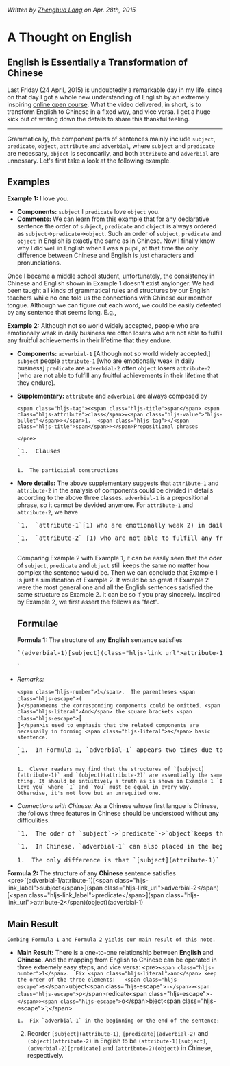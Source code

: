 ###### Written by [Zhenghua Long](http://verse.ust.hk/zlong/) on _Apr. 28th, 2015_

# A Thought on English

## English is Essentially a Transformation of Chinese

Last Friday (24 April, 2015) is undoubtedly a remarkable day in my life, since on that day I got a whole new understanding of English by an extremely inspiring [online open course](http://pan.baidu.com/s/1i34ImY5). What the video delivered, in short, is to transform English to Chinese in a fixed way, and vice versa. I get a huge kick out of writing down the details to share this thankful feeling. 

* * *

Grammatically, the component parts of sentences mainly include `subject`, `predicate`, `object`, `attribute` and `adverbial`, where  `subject` and `predicate` are necessary, `object` is secondarily, and both `attribute` and `adverbial` are unnessary. Let's first take a look at the following example.

## Examples

 **Example 1:** I love you.

*   **Components:** `subject` I `predicate` love `object` you.
*   **Comments:** We can learn from this example that for any declarative sentence the order of  `subject`,  `predicate` and `object` is always ordered as `subject`-&gt;`predicate`-&gt;`object`. Such an order of  `subject`,  `predicate` and `object` in English is exactly the same as in Chinese. Now I finally know why I did well in English when I was a pupil, at that time the only difference between Chinese and English is just characters and pronunciations.

Once I became a middle school student, unfortunately, the consistency in Chinese and English shown in Example 1 doesn't exist anylonger. We had been taught all kinds of grammatical rules and structures by our English teachers while no one told us the connections with Chinese our monther tongue.  Although we can figure out each word, we could be easily defeated by any sentence that seems long. E.g.,

**Example 2:** Although not so world widely accepted, people who are emotionally weak in daily business are often losers who are not able to fulfill any fruitful achievements in their lifetime that they endure.

*   **Components:** `adverbial-1` [Although not so world widely accepted,] `subject` people `attribute-1` [who are emotionally weak in daily business] `predicate` are `adverbial-2` often `object` losers `attribute-2` [who are not able to fulfill any fruitful achievements in their lifetime that they endure].
*   **Supplementary:** `attribute` and `adverbial` are always composed by

        <span class="hljs-tag"><<span class="hljs-title">span</span> <span class="hljs-attribute">class</span>=<span class="hljs-value">"hljs-bullet"</span>></span>1.  <span class="hljs-tag"></<span class="hljs-title">span</span>></span>Prepositional phrases
    `</pre>
    `</pre>
    <pre>`<span class="hljs-bullet">1.  </span>Clauses
    `</pre>

        1.  The participial constructions
*   **More details:** The above supplementary suggests that `attribute-1` and  `attribute-2` in the analysis of components could be divided in details according to the above three classes. `adverbial-1` is a prepositional phrase, so it cannot be devided anymore. For `attribute-1` and  `attribute-2`, we have
    <pre>`<span class="hljs-number">1</span>.  <span class="hljs-escape">`a</span>ttribute-<span class="hljs-number">1</span><span class="hljs-escape">`</span>[<span class="hljs-number">1</span>) who are emotionally weak <span class="hljs-number">2</span>) in daily business]`</pre>
    <pre>`1.  <span class="hljs-smartquote">`attribute-2` [1) who are not able to fulfill any fruitful achievements 2) in their lifetime 3) that they endure]. Note that '</span><span class="hljs-emphasis">_to fulfill_</span>' is fundamentally a phrase <span class="hljs-emphasis">'_be able to_'</span>, so the partition cannot be placed before <span class="hljs-emphasis">'_to_'</span>.
    `</pre>
    Comparing Example 2 with Example 1, it can be easily seen that the oder of  `subject`,  `predicate` and `object` still keeps the same no matter how complex the sentence would be. Then we can conclude that Example 1 is just a simlification of Example 2.  It would be so great if Example 2 were the most general one and all the English sentences satisfied the same structure as Example 2. It can be so if you pray sincerely. Inspired by Example 2, we first assert the follows as "fact".
    ## Formulae
    **Formula 1:** The structure of any **English** sentence satisfies
    <pre>`(adverbial-<span class="hljs-number">1</span>)<span class="hljs-annotation">[<span class="hljs-link_label">subject</span>]</span>(<span <span class="hljs-keyword">class</span>=<span class="hljs-string">"hljs-link_url"</span>>attribute-<span class="hljs-number">1</span></span>)<span class="hljs-annotation">[<span class="hljs-link_label">predicate</span>]</span>(<span <span class="hljs-keyword">class</span>=<span class="hljs-string">"hljs-link_url"</span>>adverbial-<span class="hljs-number">2</span></span>)(object)(attribute-<span class="hljs-number">2</span>/adverbial-<span class="hljs-number">1</span>)`</pre>
    `</pre>
*   _Remarks:_<pre>`<span class="hljs-number">1</span>.  The parentheses <span class="hljs-escape">`(</span> )<span class="hljs-escape">`</span>means the corresponding components could be omitted. <span class="hljs-literal">And</span> the square brackets <span class="hljs-escape">`[</span> ]<span class="hljs-escape">`</span>is used to emphasis that the related components are necessaily in forming <span class="hljs-literal">a</span> basic stentence.`</pre>
    <pre>`<span class="hljs-number">1.</span>  In Formula <span class="hljs-number">1</span>, `adverbial-<span class="hljs-number">1</span>` appears two <span class="hljs-keyword">times</span> due <span class="hljs-keyword">to</span> <span class="hljs-keyword">the</span> reason <span class="hljs-keyword">that</span> `adverbial-<span class="hljs-number">1</span>` could be placed either head <span class="hljs-keyword">or</span> tail. For instance, one can see <span class="hljs-keyword">from</span> Example <span class="hljs-number">2</span> <span class="hljs-keyword">that</span> `adverbial-<span class="hljs-number">1</span>` [Although <span class="hljs-keyword">not</span> so world widely accepted,] obviously can also be <span class="hljs-keyword">put</span> <span class="hljs-keyword">in</span> <span class="hljs-keyword">the</span> <span class="hljs-keyword">end</span> <span class="hljs-keyword">of</span> <span class="hljs-keyword">the</span> sentence <span class="hljs-keyword">as</span> long <span class="hljs-keyword">as</span> <span class="hljs-keyword">it</span> reads smoothly.
    `</pre>

        1.  Clever readers may find that the structures of `[subject](attribute-1)` and `(object)(attribute-2)` are essentially the same thing. It should be intuitively a truth as is shown in Example 1 `I love you` where `I` and `You` must be equal in every way. Otherwise, it's not love but an unrequited one.
*   _Connections with Chinese:_ As a Chinese whose first langue is Chinese, the follows three features in Chinese should be understood without any difficulities.
    <pre>`<span class="hljs-number">1</span>.  The oder of <span class="hljs-escape">`s</span>ubject<span class="hljs-escape">`-</span>><span class="hljs-escape">`p</span>redicate<span class="hljs-escape">`-</span>><span class="hljs-escape">`o</span>bject<span class="hljs-escape">`</span>keeps the same in Chinese<span class="hljs-comment">;</span>`</pre>
    <pre>`<span class="hljs-number">1.</span>  In Chinese, `adverbial-<span class="hljs-number">1</span>` can also placed <span class="hljs-operator">in</span> <span class="hljs-operator">the</span> beginning <span class="hljs-operator">or</span> <span class="hljs-operator">in</span> <span class="hljs-operator">the</span> <span class="hljs-function"><span class="hljs-keyword">end</span>;</span>

    1.  The only difference is that `[subject](attribute-1)` in Egnlish sould be rserved as  `(attribute-1)[subject]` in Chinese, so is `(object)(attribute-2)` by the third item in the above Remarks. Similarly, `[predicate](adverbial-2)` in English is reordered as `(adverbial-2)[predicate]` in Chinese.    From the above the discussion, the following formula about the structure of Chinese can be immediately derived from Formula 1.
**Formula 2:** The structure of any **Chinese** sentence satisfies
&lt;pre&gt;`(adverbial-1/attribute-1)[&lt;span class="hljs-link_label"&gt;subject&lt;/span&gt;](span class=&quot;hljs-link_url&quot;&gt;adverbial-2&lt;/span)[&lt;span class="hljs-link_label"&gt;predicate&lt;/span&gt;](span class=&quot;hljs-link_url&quot;&gt;attribute-2&lt;/span)(object)(adverbial-1)

## Main Result

    Combing Formula 1 and Formula 2 yields our main result of this note.

*   **Main Result:** There is a one-to-one relationship between **English** and **Chinese**. And the mapping from English to Chinese can be operated in three extremely easy steps, and vice versa:
&lt;pre&gt;`<span class="hljs-number">1</span>.  Fix <span class="hljs-literal">and</span> keep the order of the three elements:   <span class="hljs-escape">`s&lt;/span&gt;ubject&lt;span class="hljs-escape"&gt;`-</span>><span class="hljs-escape">`p&lt;/span&gt;redicate&lt;span class="hljs-escape"&gt;`-</span>><span class="hljs-escape">`o&lt;/span&gt;bject&lt;span class="hljs-escape"&gt;`;&lt;/span&gt;

        1.  Fix `adverbial-1` in the beginning or the end of the sentence;
    2.  Reorder `[subject](attribute-1)`, `[predicate](adverbial-2)` and `(object)(attribute-2)` in English to be `(attribute-1)[subject]`, `(adverbial-2)[predicate]` and `(attribute-2)(object)` in Chinese, respectively.